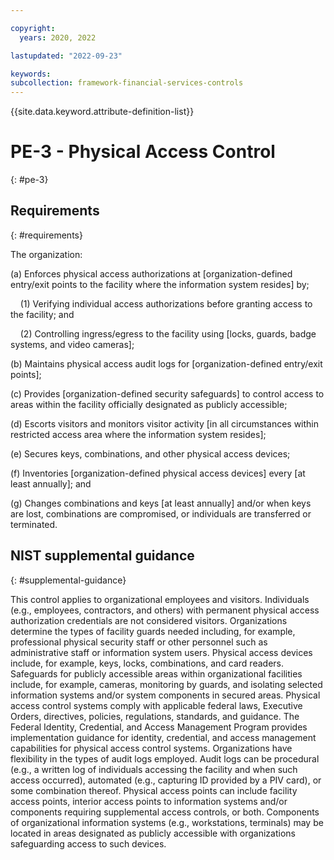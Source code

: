```yaml
---

copyright:
  years: 2020, 2022

lastupdated: "2022-09-23"

keywords: 
subcollection: framework-financial-services-controls
---
```


{{site.data.keyword.attribute-definition-list}}

# PE-3 - Physical Access Control
{: #pe-3}

## Requirements
{: #requirements}

The organization:

(a) Enforces physical access authorizations at [organization-defined entry/exit points to the facility where the information system resides] by;

&nbsp;&nbsp;&nbsp;&nbsp;(1) Verifying individual access authorizations before granting access to the facility; and

&nbsp;&nbsp;&nbsp;&nbsp;(2) Controlling ingress/egress to the facility using [locks, guards, badge systems, and video cameras];

(b) Maintains physical access audit logs for [organization-defined entry/exit points];

(c) Provides [organization-defined security safeguards] to control access to areas within the facility officially designated as publicly accessible;

(d) Escorts visitors and monitors visitor activity [in all circumstances within restricted access area where the information system resides];

(e) Secures keys, combinations, and other physical access devices;

(f) Inventories [organization-defined physical access devices] every [at least annually]; and

(g) Changes combinations and keys [at least annually] and/or when keys are lost, combinations are compromised, or individuals are transferred or terminated.

## NIST supplemental guidance
{: #supplemental-guidance}

This control applies to organizational employees and visitors. Individuals (e.g., employees, contractors, and others) with permanent physical access authorization credentials are not considered visitors. Organizations determine the types of facility guards needed including, for example, professional physical security staff or other personnel such as administrative staff or information system users. Physical access devices include, for example, keys, locks, combinations, and card readers. Safeguards for publicly accessible areas within organizational facilities include, for example, cameras, monitoring by guards, and isolating selected information systems and/or system components in secured areas. Physical access control systems comply with applicable federal laws, Executive Orders, directives, policies, regulations, standards, and guidance. The Federal Identity, Credential, and Access Management Program provides implementation guidance for identity, credential, and access management capabilities for physical access control systems. Organizations have flexibility in the types of audit logs employed. Audit logs can be procedural (e.g., a written log of individuals accessing the facility and when such access occurred), automated (e.g., capturing ID provided by a PIV card), or some combination thereof. Physical access points can include facility access points, interior access points to information systems and/or components requiring supplemental access controls, or both. Components of organizational information systems (e.g., workstations, terminals) may be located in areas designated as publicly accessible with organizations safeguarding access to such devices.

